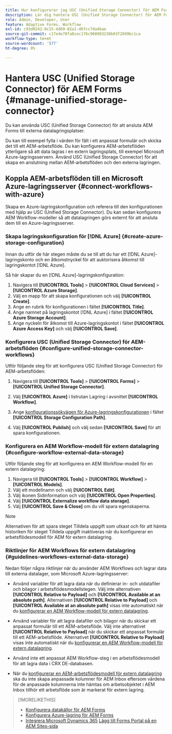 ```yaml
---
title: Hur konfigurerar jag USC (Unified Storage Connector) för AEM Forms?
description: Lär dig hantera USC (Unified Storage Connector) för AEM Forms. Använd USC (Unified Storage Connector) för att ansluta AEM Forms till externa datalagringsplatser.
role: Admin, Developer, User
feature: Adaptive Forms, Workflow
exl-id: c93d0242-0c15-4d69-82a1-d6fcc7da4bae
source-git-commit: c17e4e70fa8cec176c908983230b03f2899bc1ca
workflow-type: tm+mt
source-wordcount: '577'
ht-degree: 0%

---
```


# Hantera USC (Unified Storage Connector) för AEM Forms {#manage-unified-storage-connector}

Du kan använda USC (Unified Storage Connector) för att ansluta AEM Forms till externa datalagringsplatser.

Du kan till exempel fylla i värden för fält i ett anpassat formulär och skicka det till ett AEM-arbetsflöde. Du kan konfigurera AEM-arbetsflöden ytterligare så att data lagras i en extern lagringsplats, till exempel Microsoft Azure-lagringsservern. Använd USC (Unified Storage Connector) för att skapa en anslutning mellan AEM-arbetsflöden och den externa lagringen.

## Koppla AEM-arbetsflöden till en Microsoft Azure-lagringsserver {#connect-workflows-with-azure}

Skapa en Azure-lagringskonfiguration och referera till den konfigurationen med hjälp av USC (Unified Storage Connector). Du kan sedan konfigurera AEM Workflow-modeller så att datalagringen görs externt för att ansluta dem till en Azure-lagringsserver.

### Skapa lagringskonfiguration för [!DNL Azure] {#create-azure-storage-configuration}

Innan du utför de här stegen måste du se till att du har ett [!DNL Azure]-lagringskonto och en åtkomstnyckel för att auktorisera åtkomst till lagringskontot [!DNL Azure].

Så här skapar du en [!DNL Azure]-lagringskonfiguration:

1. Navigera till **[!UICONTROL Tools]** > **[!UICONTROL Cloud Services]** > **[!UICONTROL Azure Storage]**.
1. Välj en mapp för att skapa konfigurationen och välj **[!UICONTROL Create]**.
1. Ange en rubrik för konfigurationen i fältet **[!UICONTROL Title]**.
1. Ange namnet på lagringskontot [!DNL Azure] i fältet **[!UICONTROL Azure Storage Account]**.
1. Ange nyckeln för åtkomst till Azure-lagringskontot i fältet **[!UICONTROL Azure Access Key]** och välj **[!UICONTROL Save]**.

### Konfigurera USC (Unified Storage Connector) för AEM-arbetsflöden {#configure-unified-storage-connector-workflows}

Utför följande steg för att konfigurera USC (Unified Storage Connector) för AEM-arbetsflöden:

1. Navigera till **[!UICONTROL Tools]** > **[!UICONTROL Forms]** > **[!UICONTROL Unified Storage Connector]**.

1. Välj **[!UICONTROL Azure]** i listrutan Lagring i avsnittet **[!UICONTROL Workflow]**.
1. Ange [konfigurationssökvägen för Azure-lagringskonfigurationen](#create-azure-storage-configuration) i fältet **[!UICONTROL Storage Configuration Path]**.
1. Välj **[!UICONTROL Publish]** och välj sedan **[!UICONTROL Save]** för att spara konfigurationen.

### Konfigurera en AEM Workflow-modell för extern datalagring {#configure-workflow-external-data-storage}

Utför följande steg för att konfigurera en AEM Workflow-modell för en extern datalagring:

1. Navigera till **[!UICONTROL Tools]** > **[!UICONTROL Workflow]** > **[!UICONTROL Models]**.
1. Välj ett modellnamn och välj **[!UICONTROL Edit]**.
1. Välj ikonen Sidinformation och välj **[!UICONTROL Open Properties]**.
1. Välj **[!UICONTROL Externalize workflow data storage]**.
1. Välj **[!UICONTROL Save & Close]** om du vill spara egenskaperna.

>[!NOTE]
>
>Alternativen för att spara steget Tilldela uppgift som utkast och för att hämta historiken för steget Tilldela uppgift inaktiveras när du konfigurerar en arbetsflödesmodell för AEM för extern datalagring.

### Riktlinjer för AEM Workflows för extern datalagring {#guidelines-workflows-external-data-storage}

Nedan följer några riktlinjer när du använder AEM Workflows och lagrar data till externa datalager, som Microsoft Azure-lagringsserver:

* Använd variabler för att lagra data när du definierar in- och utdatafiler och bilagor i arbetsflödesmodellstegen. Välj inte alternativen **[!UICONTROL Relative to Payload]** och **[!UICONTROL Available at an absolute path]**. Alternativen **[!UICONTROL Relative to Payload]** och **[!UICONTROL Available at an absolute path]** visas inte automatiskt när du [konfigurerar en AEM Workflow-modell för extern datalagring](#configure-workflow-external-data-storage).

* Använd variabler för att lagra datafiler och bilagor när du skickar ett anpassat formulär till ett AEM-arbetsflöde. Välj inte alternativet **[!UICONTROL Relative to Payload]** när du skickar ett anpassat formulär till ett AEM-arbetsflöde. Alternativet **[!UICONTROL Relative to Payload]** visas inte automatiskt när du [konfigurerar en AEM Workflow-modell för extern datalagring](#configure-workflow-external-data-storage).

* Använd inte ett anpassat AEM Workflow-steg i en arbetsflödesmodell för att lagra data i CRX DE-databasen.

* När du [konfigurerar en AEM-arbetsflödesmodell för extern datalagring](#configure-workflow-external-data-storage) ska du inte skapa anpassade kolumner för AEM Inbox eftersom värdena för de anpassade kolumnerna inte hämtas om arbetsobjektet i AEM Inbox tillhör ett arbetsflöde som är markerat för extern lagring.

>[!MORELIKETHIS]
>
>* [Konfigurera datakällor för AEM Forms](/help/forms/configure-data-sources.md)
>* [Konfigurera Azure-lagring för AEM Forms](/help/forms/configure-azure-storage.md)
>* [Integrera Microsoft Dynamics 365](/help/forms/configure-msdynamics.md)
>  [Lägg till Forms Portal på en AEM Sites-sida ](/help/forms/configure-forms-portal.md)

